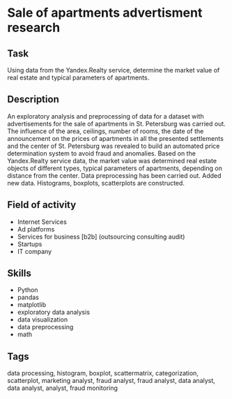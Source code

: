 # Sale of apartments advertisment research

## Task
Using data from the Yandex.Realty service, determine the market value of real estate and typical parameters of apartments.

## Description
An exploratory analysis and preprocessing of data for a dataset with advertisements for the sale of apartments in St. Petersburg was carried out.
The influence of the area, ceilings, number of rooms, the date of the announcement on the prices of apartments in all the presented settlements and the center of St. Petersburg was revealed to build an automated price determination system to avoid fraud and anomalies.
Based on the Yandex.Realty service data, the market value was determined
real estate objects of different types, typical parameters of apartments, depending on
distance from the center. Data preprocessing has been carried out. Added new data.
Histograms, boxplots, scatterplots are constructed.

## Field of activity

* Internet Services
* Ad platforms
* Services for business [b2b] (outsourcing consulting audit)
* Startups
* IT company

## Skills

* Python
* pandas
* matplotlib
* exploratory data analysis
* data visualization
* data preprocessing
* math

## Tags

data processing, histogram, boxplot, scattermatrix, categorization, scatterplot, marketing analyst, fraud analyst, fraud analyst, data analyst, data analyst, analyst, fraud monitoring
